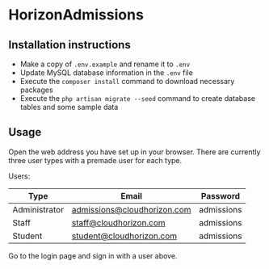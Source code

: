 # HorizonAdmissions

## Installation instructions

- Make a copy of `.env.example` and rename it to `.env`
- Update MySQL database information in the `.env` file
- Execute the `composer install` command to download necessary packages
- Execute the `php artisan migrate --seed` command to create database tables and some sample data

## Usage

Open the web address you have set up in your browser. There are currently three user types with a premade user for each type.

Users:

| Type | Email | Password |
| --- | --- | --- |
| Administrator | admissions@cloudhorizon.com | admissions |
| Staff | staff@cloudhorizon.com | admissions |
| Student | student@cloudhorizon.com | admissions |

Go to the login page and sign in with a user above.